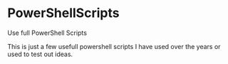 # PowerShellScripts
Use full PowerShell Scripts

This is just a few usefull powershell scripts I have used over the years or used to test out ideas.
